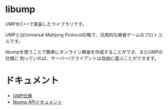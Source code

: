 # libump

UMPをC++で実装したライブラリです。

UMPとはUniversal Mahjong Protocolの略で、汎用的な麻雀ゲームのプロトコルです。

libumpを使うことで簡単にオンライン麻雀を作成することができ、またUMPの仕様に
則っていれば、サーバー/クライアントは自由に選ぶことができます。

# ドキュメント

* [UMP仕様](https://github.com/fuzz-inc/libump/blob/master/docs/UMP-Spec.md)
* [libump APIドキュメント](https://fuzz-inc.github.io/libump/api/html/)
